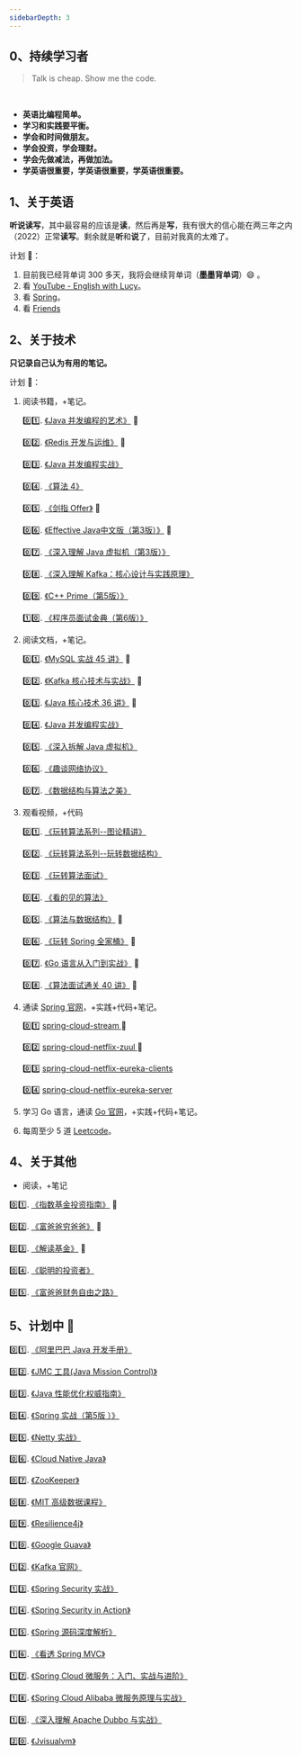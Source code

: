 ```yaml
---
sidebarDepth: 3
---
```


## 0、持续学习者

> Talk is cheap. Show me the code.

<br/>

- **英语比编程简单。**
- **学习和实践要平衡。**
- **学会和时间做朋友。**
- **学会投资，学会理财。**
- **学会先做减法，再做加法。**
- **学英语很重要，学英语很重要，学英语很重要。**

## 1、关于英语

<indent/> **听说读写**，其中最容易的应该是**读**，然后再是**写**，我有很大的信心能在两三年之内（2022）正常**读写**。剩余就是**听**和**说**了，目前对我真的太难了。

计划 :tada:：
1. 目前我已经背单词 300 多天，我将会继续背单词（**墨墨背单词**）:smile: 。
2. 看 [YouTube - English with Lucy](https://www.youtube.com/)。
3. 看 [Spring](https://docs.spring.io)。
4. 看 [Friends](https://www.youtube.com/playlist?list=ELwQA2MMl54Cc)


## 2、关于技术

**只记录自己认为有用的笔记。**

计划 :tada:：
1. 阅读书籍，+笔记。

    :zero::one:. [《Java 并发编程的艺术》](https://book.douban.com/subject/26591326/) :100:

    :zero::two:. [《Redis 开发与运维》](https://book.douban.com/subject/26971561/) :100:
    
    :zero::three:. [《Java 并发编程实战》](https://book.douban.com/subject/10484692/)
    
    :zero::four:. [《算法 4》](https://book.douban.com/subject/19952400/)
    
    :zero::five:. [《剑指 Offer》](https://book.douban.com/subject/25910559/) :100:

    :zero::six:. [《Effective Java中文版（第3版）》](https://book.douban.com/subject/30412517/) :100:
    
    :zero::seven:. [《深入理解 Java 虚拟机（第3版）》](https://book.douban.com/subject/34907497/)
    
    :zero::eight:. [《深入理解 Kafka：核心设计与实践原理》](https://book.douban.com/subject/30437872/)
    
    :zero::nine:. [《C++ Prime（第5版）》](https://book.douban.com/subject/30437872/)

    :one::zero:. [《程序员面试金典（第6版）》](https://book.douban.com/subject/34813624/)
    
2. 阅读文档，+笔记。

    :zero::one:. [《MySQL 实战 45 讲》](https://time.geekbang.org/column/intro/139) :100: 
    
    :zero::two:. [《Kafka 核心技术与实战》](https://time.geekbang.org/column/intro/100029201) :100:
    
    :zero::three:. [《Java 核心技术 36 讲》](https://time.geekbang.org/column/intro/100006701) :100:
    
    :zero::four:. [《Java 并发编程实战》](https://time.geekbang.org/column/intro/100023901)
    
    :zero::five:. [《深入拆解 Java 虚拟机》](https://time.geekbang.org/column/intro/100010301)

    :zero::six:. [《趣谈网络协议》](https://time.geekbang.org/column/intro/85)

    :zero::seven:. [《数据结构与算法之美》](https://time.geekbang.org/column/intro/126)
    
3. 观看视频，+代码

    :zero::one:. [《玩转算法系列--图论精讲》](https://coding.imooc.com/class/370.html)
        
    :zero::two:. [《玩转算法系列--玩转数据结构》](https://coding.imooc.com/class/207.html) 
        
    :zero::three:. [《玩转算法面试》](https://coding.imooc.com/class/82.html)  

    :zero::four:. [《看的见的算法》](https://coding.imooc.com/class/138.html)    

    :zero::five:. [《算法与数据结构》](https://coding.imooc.com/class/71.html) :100:    

    :zero::six:. [《玩转 Spring 全家桶》](https://time.geekbang.org/course/intro/100023501)  :100:

    :zero::seven:. [《Go 语言从入门到实战》](https://time.geekbang.org/course/intro/100024001) :100:

    :zero::eight:. [《算法面试通关 40 讲》](https://time.geekbang.org/course/intro/130) :100:
    
3. 通读 [Spring 官网](https://spring.io/)，+实践+代码+笔记。
    
    :zero::one: [ spring-cloud-stream ](https://cloud.spring.io/spring-cloud-static/spring-cloud-stream/2.1.3.RELEASE/single/spring-cloud-stream.html) :100:
    
    :zero::two: [ spring-cloud-netflix-zuul ](https://cloud.spring.io/spring-cloud-static/spring-cloud-netflix/2.2.2.RELEASE/reference/html/#router-and-filter-zuul) :100:
    
    :zero::three: [ spring-cloud-netflix-eureka-clients ](https://cloud.spring.io/spring-cloud-static/spring-cloud-netflix/2.2.2.RELEASE/reference/html/#service-discovery-eureka-clients)
    
    :zero::four: [ spring-cloud-netflix-eureka-server ](https://cloud.spring.io/spring-cloud-static/spring-cloud-netflix/2.2.2.RELEASE/reference/html/#spring-cloud-eureka-server)
    
    
4. 学习 Go 语言，通读 [Go 官网](https://golang.org/)，+实践+代码+笔记。
5. 每周至少 5 道 [Leetcode](https://leetcode-cn.com/problemset/all/)。


## 4、关于其他

- 阅读，+笔记

<indent/>:zero::one:. [《指数基金投资指南》](https://book.douban.com/subject/27204860/) :100:

<indent/>:zero::two:. [《富爸爸穷爸爸》](https://book.douban.com/subject/3291111/) :100:

<indent/>:zero::three:. [《解读基金》](https://book.douban.com/subject/2051332/) :100:

<indent/>:zero::four:. [《聪明的投资者》](https://book.douban.com/subject/5243775/)

<indent/>:zero::five:. [《富爸爸财务自由之路》](https://book.douban.com/subject/1004118/)


## 5、计划中  :tada:

<indent/>:zero::one:. [《阿里巴巴 Java 开发手册》](https://book.douban.com/subject/27605355/)
     
<indent/>:zero::two:. [《JMC 工具(Java Mission Control)》](https://blog.overops.com/oracle-java-mission-control-the-ultimate-guide/#jfrhowto)

<indent/>:zero::three:. [《Java 性能优化权威指南》](https://book.douban.com/subject/25828043/)

<indent/>:zero::four:. [《Spring 实战（第5版 ）》](https://book.douban.com/subject/34949443/)

<indent/>:zero::five:. [《Netty 实战》](https://book.douban.com/subject/27038538/)

<indent/>:zero::six:. [《Cloud Native Java》](https://book.douban.com/subject/26435857/)

<indent/>:zero::seven:. [《ZooKeeper》](https://book.douban.com/subject/25765743/)

<indent/>:zero::eight:. [《MIT 高级数据课程》](https://courses.csail.mit.edu/6.851/fall17/)
   
<indent/>:zero::nine:. [《Resilience4j》](https://github.com/resilience4j/resilience4j)

<indent/>:one::zero:. [《Google Guava》](https://github.com/google/guava)

<indent/>:one::two:. [《Kafka 官网》](http://kafka.apache.org/)

<indent/>:one::three:. [《Spring Security 实战》](https://book.douban.com/subject/34788867/)

<indent/>:one::four:. [《Spring Security in Action》](https://book.douban.com/subject/34910069/)

<indent/>:one::five:. [《Spring 源码深度解析》](https://book.douban.com/subject/25866350/)

<indent/>:one::six:. [《看透 Spring MVC》](https://book.douban.com/subject/26696099/)

<indent/>:one::seven:. [《Spring Cloud 微服务：入门、实战与进阶》](https://book.douban.com/subject/34441728/)

<indent/>:one::eight:. [《Spring Cloud Alibaba 微服务原理与实战》](https://book.douban.com/subject/35041576/)

<indent/>:one::nine:. [《深入理解 Apache Dubbo 与实战》](https://book.douban.com/subject/34455777/)

<indent/>:two::zero:. [《Jvisualvm》](http://visualvm.github.io/)

